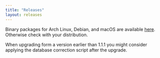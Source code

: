 ```yaml
---
title: "Releases"
layout: releases
---
```

Binary packages for Arch Linux, Debian, and macOS are available [here](docs/install.html).  
Otherwise check with your distribution.

When upgrading form a version earlier than 1.1.1 you might consider applying the database correction script after the upgrade.
